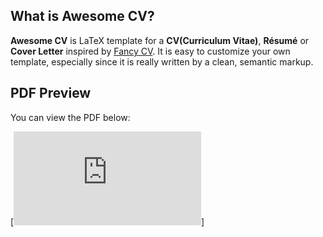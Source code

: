 ## What is Awesome CV?

**Awesome CV** is LaTeX template for a **CV(Curriculum Vitae)**, **Résumé** or **Cover Letter** inspired by [Fancy CV](https://www.sharelatex.com/templates/cv-or-resume/fancy-cv). It is easy to customize your own template, especially since it is really written by a clean, semantic markup.


## PDF Preview

You can view the PDF below:

[![PDF Preview](https://github.com/art3xias23/my-cv/blob/main/docs/MyCV.pdf)]

